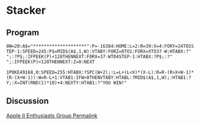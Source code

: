 # Stacker

## Program

`0W=20:A$="********************":P=-16384:HOME:L=2:R=39:X=4:FORY=24TO1STEP-1:SPEED=245:P$=MID$(A$,1,W):VTABY:FORZ=0TO1:FORX=XTO37-W:HTABX:?" ";:?P$;:IFPEEK(P)<128THENNEXT:FORX=37-WTO4STEP-1:HTABX:?P$;:?" ";:IFPEEK(P)<128THENNEXT:Z=0:NEXT`

`1POKE49168,0:SPEED=255:HTABX:?SPC(W+2);:L=L+(L<X)*(X-L):R=R-(R>X+W-1)*(R-(X+W-1)):W=R-L+1:VTAB1:IFW>0THENVTABY:HTABL:?MID$(A$,1,W);:HTAB1:?Y;:X=INT(RND(1)*10)+4:NEXTY:HTAB1:?"YOU WIN!"`

## Discussion

[Apple II Enthusiasts Group Permalink](https://www.facebook.com/groups/5251478676/permalink/10156649083593677/)
